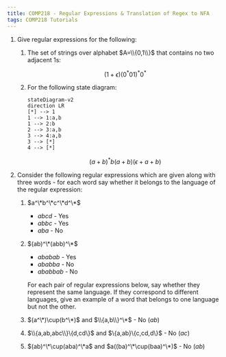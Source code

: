 ```yaml
---
title: COMP218 - Regular Expressions & Translation of Regex to NFA
tags: COMP218 Tutorials
---
```


1. Give regular expressions for the following:
	1. The set of strings over alphabet $A=\\{0,1\\}$ that contains no two adjacent 1s:
	
		$$
		(1+\epsilon)(0^*01)^*0^*
		$$
	1. For the following state diagram:
	
		```mermaid
		stateDiagram-v2
		direction LR
		[*] --> 1
		1 --> 1:a,b
		1 --> 2:b
		2 --> 3:a,b
		3 --> 4:a,b
		3 --> [*]
		4 --> [*]
		```
		
		$$
		(a+b)^*b(a+b)(\epsilon +a+b)
		$$
1. Consider the following regular expressions which are given along with three words - for each word say whether it belongs to the language of the regular expression:
	1. $a^\*b^\*c^\*d^\*$
		* $abcd$ - Yes
		* $abbc$ - Yes
		* $aba$ - No
	1. $(ab)^\*(abb)^\*$
		* $ababab$ - Yes
		* $ababba$ - No
		* $ababbab$ - No
	
		For each pair of regular expressions below, say whether they represent the same
language. If they correspond to different languages, give an example of a word
that belongs to one language but not the other.
	
	1. $(a^\*)\cup(b^\*)$ and $\\{a,b\\}^\*$ - No ($ab$)
	1. $\\{a,ab,abc\\}\{d,cd\}$ and $\\{a,ab\}\\{c,cd,d\\}$ - No ($ac$)
	1. $(ab)^\*\cup(aba)^\*a$ and $a((ba)^\*\cup(baa)^\*)$ - No ($ab$)
